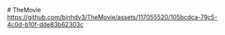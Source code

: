 #   T h e M o v i e 
https://github.com/binhdv3/TheMovie/assets/117055520/105bcdca-79c5-4c0d-b10f-dde83b62303c
 
